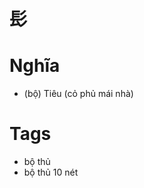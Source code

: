 # 髟

# Nghĩa
* (bộ) Tiêu (cỏ phủ mái nhà)

# Tags
* bộ thủ
*  bộ thủ 10 nét

<script>window.HANZI_FIELD='髟';</script>

